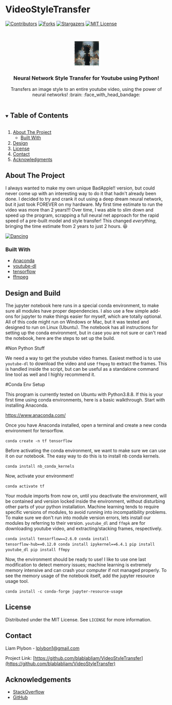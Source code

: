 # VideoStyleTransfer




<!-- PROJECT SHIELDS -->
<!--
*** I'm using markdown "reference style" links for readability.
*** Reference links are enclosed in brackets [ ] instead of parentheses ( ).
*** See the bottom of this document for the declaration of the reference variables
*** for contributors-url, forks-url, etc. This is an optional, concise syntax you may use.
*** https://www.markdownguide.org/basic-syntax/#reference-style-links
-->
[![Contributors][contributors-shield]][contributors-url]
[![Forks][forks-shield]][forks-url]
[![Stargazers][stars-shield]][stars-url]
[![MIT License][license-shield]][license-url]



<!-- PROJECT LOGO -->
<br />
<p align="center">
  <a href="https://github.com/blablabliam/VideoStyleTransfer">
    <img src="images/Scarlet.jpg" alt="Scarlet" width="80" height="80">
  </a>

  <h3 align="center">Neural Network Style Transfer for Youtube using Python!</h3>

  <p align="center">
     Transfers an image style to an entire youtube video, using the power of neural networks! :brain: :face_with_head_bandage:
  </p>
</p>



<!-- TABLE OF CONTENTS -->
<details open="open">
  <summary><h2 style="display: inline-block">Table of Contents</h2></summary>
  <ol>
    <li>
      <a href="#about-the-project">About The Project</a>
      <ul>
        <li><a href="#built-with">Built With</a></li>
      </ul>
    </li>
    <li><a href="#design">Design</a></li>
    <li><a href="#license">License</a></li>
    <li><a href="#contact">Contact</a></li>
    <li><a href="#acknowledgements">Acknowledgments</a></li>
  </ol>
</details>



<!-- ABOUT THE PROJECT -->
## About The Project

I always wanted to make my own unique BadApple!! version, but could never come up with an interesting way to do it that hadn't already been done. I decided to try and crank it out using a deep dream neural network, but it just took FOREVER on my hardware. My first time estimate to run the video was more than 2 years!!! Over time, I was able to slim down and speed up the program, scrapping a full neural net approach for the rapid speed of a pre-built model and style transfer! This changed *everything*, bringing the time estimate from 2 years to just 2 hours. :satisfied:

 <a href="https://www.youtube.com/watch?v=vdQPKob4DFI&t=21s&ab_channel=LiamPlybon" align="center">
   <img src="images/Dancing.gif" alt="Dancing" >
 </a>

### Built With

* [Anaconda](www.anaconda.com)
* [youtube-dl](https://youtube-dl.org/)
* [tensorflow](https://www.tensorflow.org/)
* [ffmpeg](https://www.ffmpeg.org/)


<!-- DESIGN DESCRIPTION -->
## Design and Build

The jupyter notebook here runs in a special conda environment, to make sure all modules have proper dependencies. I also use a few simple add-ons for jupyter to make things easier for myself, which are totally optional. All of this code might run on Windows or Mac, but it was tested and designed to run on Linux (Ubuntu). The notebook has all instructions for setting up the conda environment, but in case you are not sure or can't read the notebook, here are the steps to set up the build. 

#Non Python Stuff

We need a way to get the youtube video frames. Easiest method is to use <code>youtube-dl</code> to download the video and use <code>ffmpeg</code> to extract the frames. This is handled inside the script, but can be useful as a standalone command line tool as well and I highly recommend it. 

#Conda Env Setup

This program is currently tested on Ubuntu with Python3.8.8. If this is your first time using conda environments, here is a basic walkthrough. Start with installing Anaconda. 

https://www.anaconda.com/

Once you have Anaconda installed, open a terminal and create a new conda environment for tensorflow. 

<code>conda create -n tf tensorflow</code>

Before activating the conda environment, we want to make sure we can use it on our notebook. The easy way to do this is to install nb conda kernels.

<code>conda install nb_conda_kernels</code> 

Now, activate your environment!

<code>conda activate tf</code>

Your module imports from now on, until you deactivate the environment, will be contained and version locked inside the environment, without disturbing other parts of your python installation. Machine learning tends to require specific versions of modules, to avoid running into incompatibility problems. To make sure we don't run into module version errors, lets install our modules by referring to their version. <code>youtube_dl</code> and <code>ffmpk</code> are for downloading youtube video, and extracting/stacking frames, respectively. 

<code>conda install tensorflow==2.6.0
conda install tensorflow-hub==0.12.0
conda install ipykernel==6.4.1
pip install youtube_dl
pip install ffmpy</code>

Now, the environment should be ready to use! I like to use one last modification to detect memory issues; machine learning is extremely memory intensive and can crash your computer if not managed properly. To see the memory usage of the notebook itself, add the jupyter resource usage tool. 

<code>conda install -c conda-forge jupyter-resource-usage</code>

<!-- LICENSE -->
## License

Distributed under the MIT License. See `LICENSE` for more information.


<!-- CONTACT -->
## Contact

Liam Plybon - lplybon1@gmail.com

Project Link: [https://github.com/blablabliam/VideoStyleTransfer](https://github.com/blablabliam/VideoStyleTransfer)



<!-- ACKNOWLEDGEMENTS -->
## Acknowledgements

* [StackOverflow](https://stackoverflow.com/)
* [GitHub](https://github.com/)



<!-- MARKDOWN LINKS & IMAGES -->
<!-- https://www.markdownguide.org/basic-syntax/#reference-style-links -->
[contributors-shield]: https://img.shields.io/github/contributors/blablabliam/VideoStyleTransfer.svg?style=for-the-badge
[contributors-url]: https://github.com/blablabliam/VideoStyleTransfer/graphs/contributors
[forks-shield]: https://img.shields.io/github/forks/blablabliam/VideoStyleTransfer.svg?style=for-the-badge
[forks-url]: https://github.com/blablabliam/VideoStyleTransfer/network/members
[stars-shield]: https://img.shields.io/github/stars/blablabliam/VideoStyleTransfer.svg?style=for-the-badge
[stars-url]: https://github.com/blablabliam/VideoStyleTransfer/stargazers
[issues-shield]: https://img.shields.io/github/issues/blablabliam/VideoStyleTransfer.svg?style=for-the-badge
[issues-url]: https://github.com/blablabliam/VideoStyleTransfer/issues
[license-shield]: https://img.shields.io/github/license/blablabliam/VideoStyleTransfer.svg?style=for-the-badge
[license-url]: https://github.com/blablabliam/VideoStyleTransfer/blob/master/LICENSE.txt

